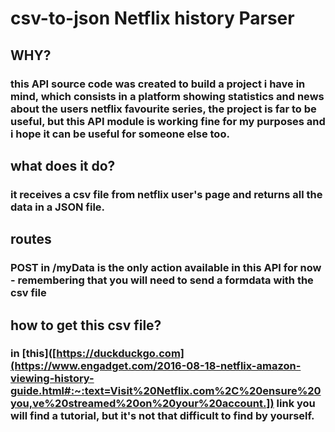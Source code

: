 # csv-to-json Netflix history Parser

## WHY?

### this API source code was created to build a project i have in mind, which consists in a platform showing statistics and news about the users netflix favourite series, the project is far to be useful, but this API module is working fine for my purposes and i hope it can be useful for someone else too.

## what does it do?

### it receives a csv file from netflix user's page and returns all the data in a JSON file.

## routes

### POST in /myData is the only action available in this API for now - remembering that you will need to send a formdata with the csv file

## how to get this csv file?

### in [this]([https://duckduckgo.com](https://www.engadget.com/2016-08-18-netflix-amazon-viewing-history-guide.html#:~:text=Visit%20Netflix.com%2C%20ensure%20you,ve%20streamed%20on%20your%20account.]) link you will find a tutorial, but it's not that difficult to find by yourself.

